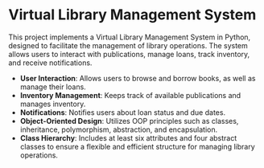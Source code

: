 # Virtual Library Management System

This project implements a Virtual Library Management System in Python, designed to facilitate the management of library operations. The system allows users to interact with publications, manage loans, track inventory, and receive notifications.

- **User Interaction**: Allows users to browse and borrow books, as well as manage their loans.
- **Inventory Management**: Keeps track of available publications and manages inventory.
- **Notifications**: Notifies users about loan status and due dates.
- **Object-Oriented Design**: Utilizes OOP principles such as classes, inheritance, polymorphism, abstraction, and encapsulation.
- **Class Hierarchy**: Includes at least six attributes and four abstract classes to ensure a flexible and efficient structure for managing library operations.

